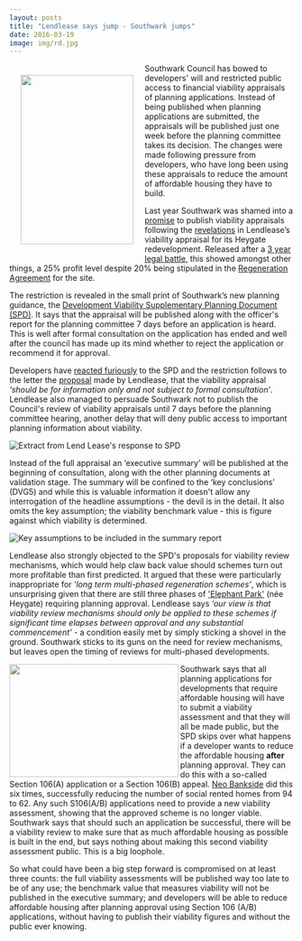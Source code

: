 ```yaml
---
layout: posts
title: "Lendlease says jump - Southwark jumps"
date: 2016-03-19
image: img/rd.jpg
---
```

<img src="https://crappistmartin.github.io/images/viabilityspd.png" Height="300" width="200" align="left" style="margin:20px"> Southwark Council has bowed to developers' will and restricted public access to financial viability appraisals of planning applications. Instead of being published when planning applications are submitted, the appraisals will be published just one week before the planning committee takes its decision. The changes were made following pressure from developers, who have long been using these appraisals to reduce the amount of affordable housing they have to build.

Last year Southwark was shamed into a [promise](https://www.southwarknews.co.uk/news/my-conscience-is-clear-council-leader-peter-john-comes-out-fighting-as-heygate-deal-scrutinised/) to publish viability appraisals following the [revelations](https://www.theguardian.com/cities/2015/jun/25/london-developers-viability-planning-affordable-social-housing-regeneration-oliver-wainwright) in Lendlease’s viability appraisal for its Heygate redevelopment. Released after a [3 year legal battle](/2015-06-25-heygate-viability-assessment-finally-revealed/), this showed amongst other things, a 25% profit level despite 20% being stipulated in the [Regeneration Agreement](https://southwarknotes.files.wordpress.com/2013/02/ra.pdf) for the site.

The restriction is revealed in the small print of Southwark’s new planning guidance, the [Development Viability Supplementary Planning Document (SPD)](https://moderngov.southwark.gov.uk/documents/s60479/Appendix%201%20DVSPD.pdf). It says that the appraisal will be published along with the officer's report for the planning committee 7 days before an application is heard. This is well after formal consultation on the application has ended and well after the council has made up its mind whether to reject the application or recommend it for approval.

Developers have [reacted furiously](https://www.southwark.gov.uk/download/downloads/id/13244/consultation_report_appendix_b_-_appendix_e_public_representations) to the SPD and the restriction follows to the letter the [proposal](https://crappistmartin.github.io/images/LendLease_response_to_viabilitySPD.pdf) made by Lendlease, that the viability appraisal _‘should be for information only and not subject to formal consultation’_. Lendlease also managed to persuade Southwark not to publish the Council's review of viability appraisals until 7 days before the planning committee hearing, another delay that will deny public access to important planning information about viability.


![Extract from Lend Lease's response to SPD](https://crappistmartin.github.io/images/LLpara1.png) 


Instead of the full appraisal an ‘executive summary’ will be published at the beginning of consultation, along with the other planning documents at validation stage. The summary will be confined to the ‘key conclusions’ (DVG5) and while this is valuable information it doesn't allow any interrogation of the headline assumptions - the devil is in the detail. It also omits the key assumption; the viability benchmark value - this is figure against which viability is determined.


![Key assumptions to be included in the summary report](https://crappistmartin.github.io/images/keyassumptions.png) 


Lendlease also strongly objected to the SPD's proposals for viability review mechanisms, which would help claw back value should schemes turn out more profitable than first predicted. It argued that these were particularly inappropriate for _'long term multi-phased regeneration schemes'_, which is unsurprising given that there are still three phases of ['Elephant Park'](https://www.elephantpark.co.uk) (née Heygate) requiring planning approval. Lendlease says _‘our view is that viability review mechanisms should only be applied to these schemes if significant time elapses between approval and any substantial commencement’_ - a condition easily met by simply sticking a shovel in the ground. Southwark sticks to its guns on the need for review mechanisms, but leaves open the timing of reviews for multi-phased developments.

<img src="https://crappistmartin.github.io/images/viability.png" width="300" height="200" align="left">Southwark says that all planning applications for developments that require affordable housing will have to submit a viability assessment and that they will all be made public, but the SPD skips over what happens if a developer wants to reduce the affordable housing __after__ planning approval. They can do this with a so-called Section 106(A) application or a Section 106(B) appeal. [Neo Bankside](/neo-bankside/) did this six times, successfully reducing the number of social rented homes from 94 to 62. Any such S106(A/B) applications need to provide a new viability assessment, showing that the approved scheme is no longer viable. Southwark says that should such an application be successful, there will be a viability review to make sure that as much affordable housing as possible is built in the end, but says nothing about making this second viability assessment public. This is a big loophole.

So what could have been a big step forward is compromised on at least three counts: the full viability assessments will be published way too late to be of any use; the benchmark value that measures viability will not be published in the executive summary; and developers will be able to reduce affordable housing after planning approval using Section 106 (A/B) applications, without having to publish their viability figures and without the public ever knowing. 

<meta name="twitter:card" content="summary" />
<meta name="twitter:title" content="Lendlease says jump - Southwark jumps" />
<meta name="twitter:description" content="Lendlease has successfully lobbied Southwark to water down its new policy on the transparency of viability assessments" />
<meta name="twitter:image" content="https://crappistmartin.github.io/images/viability.png" />





